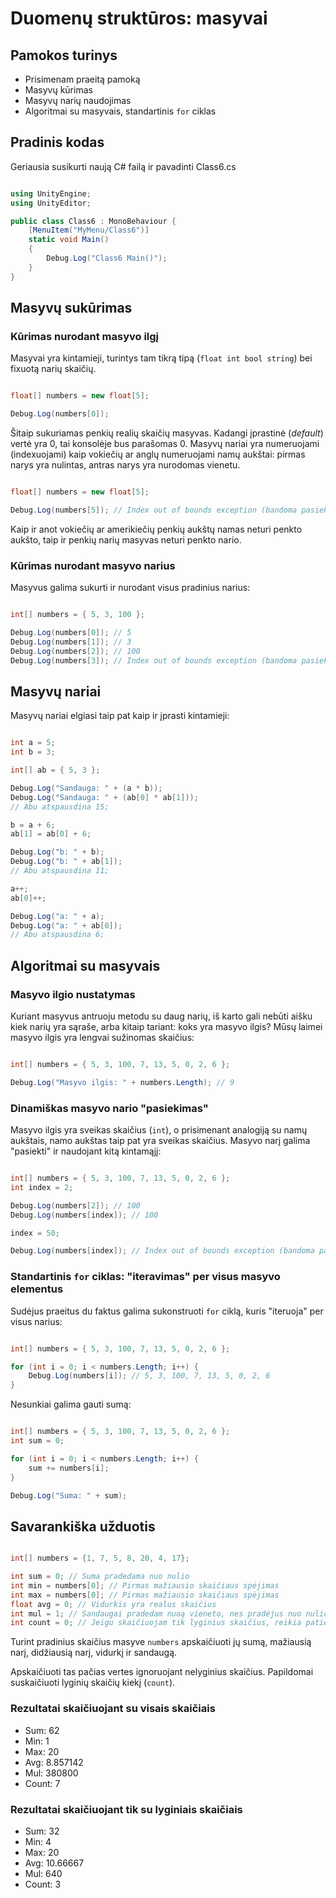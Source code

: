 # Duomenų struktūros: masyvai

## Pamokos turinys

* Prisimenam praeitą pamoką
* Masyvų kūrimas
* Masyvų narių naudojimas
* Algoritmai su masyvais, standartinis `for` ciklas

## Pradinis kodas

Geriausia susikurti naują C# failą ir pavadinti Class6.cs

```csharp

using UnityEngine;
using UnityEditor;

public class Class6 : MonoBehaviour {
    [MenuItem("MyMenu/Class6")]
    static void Main()
    {
        Debug.Log("Class6 Main()");
    }
}

```

## Masyvų sukūrimas

### Kūrimas nurodant masyvo ilgį

Masyvai yra kintamieji, turintys tam tikrą tipą (`float int bool string`) bei fixuotą narių skaičių.

```csharp

float[] numbers = new float[5];

Debug.Log(numbers[0]);

```

Šitaip sukuriamas penkių realių skaičių masyvas. Kadangi įprastinė (_default_) vertė yra 0, tai konsolėje bus parašomas 0. Masyvų nariai yra numeruojami (indexuojami) kaip vokiečių ar anglų numeruojami namų aukštai: pirmas narys yra nulintas, antras narys yra nurodomas vienetu.

```csharp

float[] numbers = new float[5];

Debug.Log(numbers[5]); // Index out of bounds exception (bandoma pasiekti narį už ribų)

```

Kaip ir anot vokiečių ar amerikiečių penkių aukštų namas neturi penkto aukšto, taip ir penkių narių masyvas neturi penkto nario.

### Kūrimas nurodant masyvo narius

Masyvus galima sukurti ir nurodant visus pradinius narius:

```csharp

int[] numbers = { 5, 3, 100 };

Debug.Log(numbers[0]); // 5
Debug.Log(numbers[1]); // 3
Debug.Log(numbers[2]); // 100
Debug.Log(numbers[3]); // Index out of bounds exception (bandoma pasiekti narį už ribų)

```

## Masyvų nariai

Masyvų nariai elgiasi taip pat kaip ir įprasti kintamieji:

```csharp

int a = 5;
int b = 3;

int[] ab = { 5, 3 };

Debug.Log("Sandauga: " + (a * b));
Debug.Log("Sandauga: " + (ab[0] * ab[1]));
// Abu atspausdina 15;

b = a + 6;
ab[1] = ab[0] + 6;

Debug.Log("b: " + b);
Debug.Log("b: " + ab[1]);
// Abu atspausdina 11;

a++;
ab[0]++;

Debug.Log("a: " + a);
Debug.Log("a: " + ab[0]);
// Abu atspausdina 6;

```

## Algoritmai su masyvais

### Masyvo ilgio nustatymas

Kuriant masyvus antruoju metodu su daug narių, iš karto gali nebūti aišku kiek narių yra sąraše, arba kitaip tariant: koks yra masyvo ilgis? Mūsų laimei masyvo ilgis yra lengvai sužinomas skaičius:

```csharp

int[] numbers = { 5, 3, 100, 7, 13, 5, 0, 2, 6 };

Debug.Log("Masyvo ilgis: " + numbers.Length); // 9

```

### Dinamiškas masyvo nario "pasiekimas"

Masyvo ilgis yra sveikas skaičius (`int`), o prisimenant analogiją su namų aukštais, namo aukštas taip pat yra sveikas skaičius. Masyvo narį galima "pasiekti" ir naudojant kitą kintamąjį:

```csharp

int[] numbers = { 5, 3, 100, 7, 13, 5, 0, 2, 6 };
int index = 2;

Debug.Log(numbers[2]); // 100
Debug.Log(numbers[index]); // 100

index = 50;

Debug.Log(numbers[index]); // Index out of bounds exception (bandoma pasiekti narį už ribų)

```

### Standartinis `for` ciklas: "iteravimas" per visus masyvo elementus

Sudėjus praeitus du faktus galima sukonstruoti `for` ciklą, kuris "iteruoja" per visus narius:

```csharp

int[] numbers = { 5, 3, 100, 7, 13, 5, 0, 2, 6 };

for (int i = 0; i < numbers.Length; i++) {
    Debug.Log(numbers[i]); // 5, 3, 100, 7, 13, 5, 0, 2, 6
}

```

Nesunkiai galima gauti sumą:

```csharp

int[] numbers = { 5, 3, 100, 7, 13, 5, 0, 2, 6 };
int sum = 0;

for (int i = 0; i < numbers.Length; i++) {
    sum += numbers[i];
}

Debug.Log("Suma: " + sum);

```

## Savarankiška užduotis

```csharp

int[] numbers = {1, 7, 5, 8, 20, 4, 17};

int sum = 0; // Suma pradedama nuo nulio
int min = numbers[0]; // Pirmas mažiausio skaičiaus spėjimas
int max = numbers[0]; // Pirmas mažiausio skaičiaus spėjimas
float avg = 0; // Vidurkis yra realus skaičius
int mul = 1; // Sandaugai pradedam nuoą vieneto, nes pradėjus nuo nulio sandauga gaunasi nulinė
int count = 0; // Jeigu skaičiuojam tik lyginius skaičius, reikia patiems nustatyti narių skaičių

```

Turint pradinius skaičius masyve `numbers` apskaičiuoti jų sumą, mažiausią narį, didžiausią narį, vidurkį ir sandaugą.

Apskaičiuoti tas pačias vertes ignoruojant nelyginius skaičius. Papildomai suskaičiuoti lyginių skaičių kiekį (`count`).

### Rezultatai skaičiuojant su visais skaičiais

* Sum: 62
* Min: 1
* Max: 20
* Avg: 8.857142
* Mul: 380800
* Count: 7

### Rezultatai skaičiuojant tik su lyginiais skaičiais

* Sum: 32
* Min: 4
* Max: 20
* Avg: 10.66667
* Mul: 640
* Count: 3
